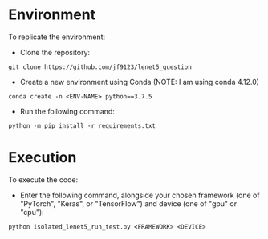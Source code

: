# Environment

To replicate the environment:

- Clone the repository:
```shell
git clone https://github.com/jf9123/lenet5_question
```

- Create a new environment using Conda (NOTE: I am using conda 4.12.0)
```shell
conda create -n <ENV-NAME> python==3.7.5
```
- Run the following command:
```shell
python -m pip install -r requirements.txt
```
# Execution
To execute the code:
- Enter the following command, alongside your chosen framework (one of "PyTorch", "Keras", or "TensorFlow") and device (one of "gpu" or "cpu"):
```shell
python isolated_lenet5_run_test.py <FRAMEWORK> <DEVICE>
```
